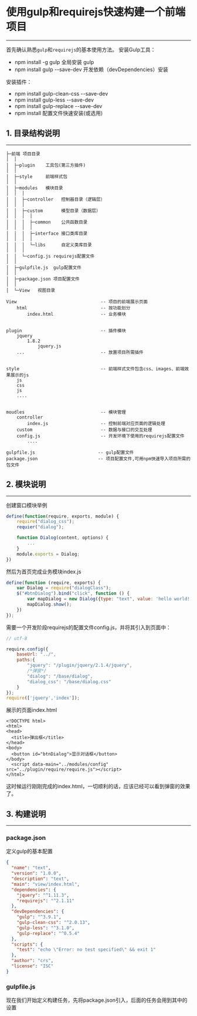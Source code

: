 # 使用gulp和requirejs快速构建一个前端项目
----

首先确认熟悉`gulp`和`requirejs`的基本使用方法。
安装Gulp工具：
- npm install -g gulp    全局安装 gulp
- npm install gulp --save-dev  开发依赖（devDependencies）安装

安装插件：
- npm install gulp-clean-css --save-dev
- npm install gulp-less --save-dev
- npm install gulp-replace --save-dev
- npm install 配置文件快速安装(或选用)

## 1. 目录结构说明
--------

    ├─前端 项目目录
    │  │
    │  ├─plugin    工具包(第三方插件)
    │  │
    │  ├─style     前端样式包
    │  │
    │  ├─modules   模块目录
    │  │  │
    │  │  ├─controller   控制器目录（逻辑层）
    │  │  │
    │  │  ├─custom       模型目录（数据层）
    │  │  │  │
    │  │  │  ├─common    公共函数目录
    │  │  │  │
    │  │  │  ├─interface 接口类库目录
    │  │  │  │
    │  │  │  └─libs      自定义类库目录
    │  │  │
    │  │  └─config.js requirejs配置文件
    │  │
    │  ├─gulpfile.js  gulp配置文件
    │  │
    │  ├─package.json 项目配置文件
    │  │
    │  └─View   视图目录


```
View                                -- 项目的前端展示页面
    html                            -- 按功能划分
        index.html                  -- 业务模块


plugin                              -- 插件模块
    jquery
        1.8.2
            jquery.js
    ...                             -- 放置项目所需插件


style                               -- 前端样式文件包含css、images、前端效果展示的js
    js
    css
    js
    ....


moudles                             -- 模块管理
    controller
        index.js                    -- 控制前端对应页面的逻辑处理
    custom                          -- 数据与接口的交互处理
    config.js						-- 开发环境下使用的requirejs配置文件
        ....

gulpfile.js                        -- gulp配置文件
package.json                       -- 项目配置文件,可用npm快速导入项目所需的包文件
```

## 2. 模块说明
------------

创建窗口模块举例
``` javascript
define(function(require, exports, module) {
    require("dialog_css");
    requier("dialog");

    function Dialog(content, options) {
        ...
    }
    module.exports = Dialog;
})
```

然后为首页完成业务模块index.js
``` javascript
define(function (require, exports) {
    var Dialog = require("dialogClass");
    $("#btnDialog").bind("click", function () {
        var mapDialog = new Dialog({type: "text", value: 'hello world!', width:'230px', height:'60px'});
        mapDialog.show();
    })
});
```

需要一个开发阶段requirejs的配置文件config.js，并将其引入到页面中：
``` javascript
// utf-8

require.config({
	baseUrl: "../",
    paths:{
        "jquery": "/plugin/jquery/2.1.4/jquery",
        /*弹窗*/
        "dialog": "/base/dialog",
        "dialog_css": "/base/dialog.css"
    }
});
require(['jquery','index']);
```

展示的页面index.html
```
<!DOCTYPE html>
<html>
<head>
  <title>弹出框</title>
</head>
<body>
  <button id="btnDialog">显示对话框</button>
</body>
  <script data-main="../modules/config" src="../plugin/require/require.js"></script>
</html>
```
这时候运行刚刚完成的index.html，一切顺利的话，应该已经可以看到弹窗的效果了。



## 3. 构建说明
------------

### package.json
定义gulp的基本配置
``` json
{
  "name": "text",
  "version": "1.0.0",
  "description": "text",
  "main": "view/index.html",
  "dependencies": {
    "jquery": "^1.11.3",
    "requirejs": "^2.1.11"
  },
  "devDependencies": {
    "gulp": "^3.9.1",
    "gulp-clean-css": "^2.0.13",
    "gulp-less": "^3.1.0",
    "gulp-replace": "^0.5.4"
  },
  "scripts": {
    "test": "echo \"Error: no test specified\" && exit 1"
  },
  "author": "crs",
  "license": "ISC"
}
```

### gulpfile.js
现在我们开始定义构建任务，先将package.json引入，后面的任务会用到其中的设置
```


